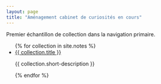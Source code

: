 ```yaml
---
layout: page
title: "Aménagement cabinet de curiosités en cours"
---
```


Premier échantillon de collection dans la navigation primaire.

<ul>
  {% for collection in site.notes %}
     <li><a href="{{ collection.url }}">{{ collection.title }}</a></li>
     <p>{{ collection.short-description }}</p>

  {% endfor %}
</ul>